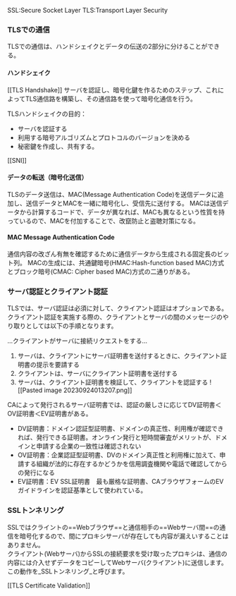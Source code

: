 SSL:Secure Socket Layer
TLS:Transport Layer Security

### TLSでの通信
TLSでの通信は、ハンドシェイクとデータの伝送の2部分に分けることができる。

#### ハンドシェイク
[[TLS Handshake]]
サーバを認証し、暗号化鍵を作るためのステップ、これによってTLS通信路を構築し、その通信路を使って暗号化通信を行う。

TLSハンドシェイクの目的：
- サーバを認証する
- 利用する暗号アルゴリズムとプロトコルのバージョンを決める
- 秘密鍵を作成し、共有する。

[[SNI]]

#### データの転送（暗号化送信）
TLSのデータ送信は、MAC(Message Authentication Code)を送信データに追加し、送信データとMACを一緒に暗号化し、受信先に送付する。
MACは送信データから計算するコードで、データが異なれば、MACも異なるという性質を持っているので、MACを付加することで、改竄防止と盗聴対策になる。

#### MAC Message Authentication Code
通信内容の改ざん有無を確認するために通信データから生成される固定長のビット列。
MACの生成には、共通鍵暗号(HMAC:Hash-function based MAC)方式とブロック暗号(CMAC: Cipher based MAC)方式の二通りがある。

### サーバ認証とクライアント認証
TLSでは、サーバ認証は必須に対して、クライアント認証はオプションである。
クライアント認証を実施する際の、クライアントとサーバの間のメッセージのやり取りとしては以下の手順となります。

...クライアントがサーバに接続リクエストをする...
1. サーバは、クライアントにサーバ証明書を送付するときに、クライアント証明書の提示を要請する
2. クライアントは、サーバにクライアント証明書を送付する
3. サーバは、クライアント証明書を検証して、クライアントを認証する
![[Pasted image 20230924013207.png]]

CAによって発行されるサーバ証明書では、認証の厳しさに応じてDV証明書＜OV証明書＜EV証明書がある。
- DV証明書：ドメイン認証型証明書、ドメインの真正性、利用権が確認できれば、発行できる証明書。オンライン発行と短時間審査がメリットが、ドメインと申請する企業の一致性は確認されない
- OV証明書：企業認証型証明書、DVのドメイン真正性と利用権に加えて、申請する組織が法的に存在するかどうかを信用調査機関や電話で確認してからの発行になる
- EV証明書：EV SSL証明書　最も厳格な証明書、CAブラウザフォームのEVガイドラインを認証基準として使われている。

### SSLトンネリング
SSLではクライントの==Webブラウザ==と通信相手の==Webサーバ間==の通信を暗号化するので、間にプロキシサーバが存在しても内容が漏えいすることはありません。  
クライアント(Webサーバ)からSSLの接続要求を受け取ったプロキシは、通信の内容には介入せずデータをコピーしてWebサーバ(クライアント)に送信します。この動作を_SSLトンネリング_と呼びます。

[[TLS Certificate Validation]]

